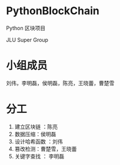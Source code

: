 # PythonBlockChain
Python 区块项目

JLU Super Group

# 小组成员
刘伟，李明磊，侯明磊，陈亮，王晓蕾，曹楚雪

# 分工
1. 建立区块链 ：陈亮
2. 数据压缩：侯明磊
3. 设计哈希函数  ：刘伟
4. 篡改检测：曹楚雪，王晓蕾
5. 关键字查找 ： 李明磊
